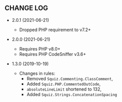 ## CHANGE LOG ##

 * 2.0.1 (2021-06-21)
   * Dropped PHP requirement to v7.2+
 
 * 2.0.0 (2021-06-21)
   * Requires PHP v8.0+
   * Requires PHP CodeSniffer v3.6+

 * 1.3.0 (2019-10-19)
   * Changes in rules:
      - Removed `Squiz.Commenting.ClassComment`,
      - Added `Squiz.PHP.CommentedOutCode`,
      - `absoluteLineLimit` shortened to 132,
      - Added `Squiz.Strings.ConcatenationSpacing`

